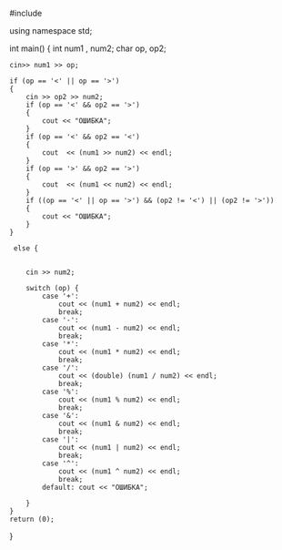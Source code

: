 #include <iostream>

using namespace std;

int main()
{
    int num1 , num2;
    char op, op2;

    cin>> num1 >> op;

    if (op == '<' || op == '>')
    {
        cin >> op2 >> num2;
        if (op == '<' && op2 == '>')
        {
            cout << "ОШИБКА";
        }
        if (op == '<' && op2 == '<')
        {
            cout  << (num1 >> num2) << endl;
        }
        if (op == '>' && op2 == '>')
        {
            cout  << (num1 << num2) << endl;
        }
        if ((op == '<' || op == '>') && (op2 != '<') || (op2 != '>'))
        {
            cout << "ОШИБКА";
        }
    }

     else {


        cin >> num2;

        switch (op) {
            case '+':
                cout << (num1 + num2) << endl;
                break;
            case '-':
                cout << (num1 - num2) << endl;
                break;
            case '*':
                cout << (num1 * num2) << endl;
                break;
            case '/':
                cout << (double) (num1 / num2) << endl;
                break;
            case '%':
                cout << (num1 % num2) << endl;
                break;
            case '&':
                cout << (num1 & num2) << endl;
                break;
            case '|':
                cout << (num1 | num2) << endl;
                break;
            case '^':
                cout << (num1 ^ num2) << endl;
                break;
            default: cout << "ОШИБКА";

        }
    }
    return (0);
}
